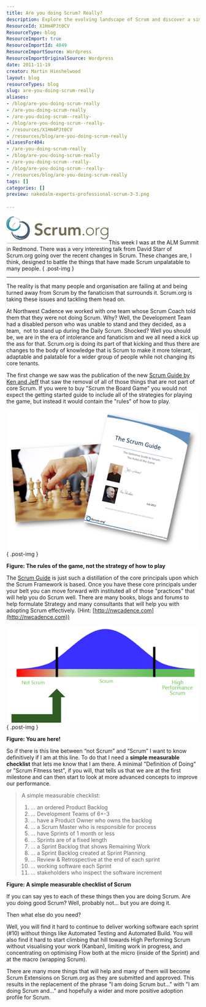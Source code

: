 ```yaml
---
title: Are you doing Scrum? Really?
description: Explore the evolving landscape of Scrum and discover a simple checklist to ensure you're truly practicing it. Embrace adaptability for better results!
ResourceId: X1Hm4PJt0CV
ResourceType: blog
ResourceImport: true
ResourceImportId: 4049
ResourceImportSource: Wordpress
ResourceImportOriginalSource: Wordpress
date: 2011-11-19
creator: Martin Hinshelwood
layout: blog
resourceTypes: blog
slug: are-you-doing-scrum-really
aliases:
- /blog/are-you-doing-scrum-really
- /are-you-doing-scrum-really
- /are-you-doing-scrum--really-
- /blog/are-you-doing-scrum--really-
- /resources/X1Hm4PJt0CV
- /resources/blog/are-you-doing-scrum-really
aliasesFor404:
- /are-you-doing-scrum-really
- /blog/are-you-doing-scrum-really
- /are-you-doing-scrum--really-
- /blog/are-you-doing-scrum--really-
- /resources/blog/are-you-doing-scrum-really
tags: []
categories: []
preview: nakedalm-experts-professional-scrum-3-3.png

---
```

[![PSM Front Logo 1](images/Scrum.org-Logo_500x118_thumb-4-4.png "PSM Front Logo 1")](http://blog.hinshelwood.com/files/2011/11/Scrum.org-Logo_500x118.png)This week I was at the ALM Summit in Redmond. There was a very interesting talk from David Starr of Scrum.org going over the recent changes in Scrum. These changes are, I think, designed to battle the things that have made Scrum unpalatable to many people.
{ .post-img }

---

The reality is that many people and organisation are failing at and being turned away from Scrum by the fanaticism that surrounds it. Scrum.org is taking these issues and tackling them head on.

At Northwest Cadence we worked with one team whose Scrum Coach told them that they were not doing Scrum. Why? Well, the Development Team had a disabled person who was unable to stand and they decided, as a team,  not to stand up during the Daily Scrum. Shocked? Well you should be, we are in the era of intolerance and fanaticism and we all need a kick up the ass for that. Scrum.org is doing its part of that kicking and thus there are changes to the body of knowledge that is Scrum to make it more tolerant, adaptable and palatable for a wider group of people while not changing its core tenants.

The first change we saw was the publication of the new [Scrum Guide by Ken and Jeff](http://www.scrum.org/scrumguides/) that saw the removal of all of those things that are not part of core Scrum. If you were to buy "Scrum the Board Game" you would not expect the getting started guide to include all of the strategies for playing the game, but instead it would contain the "rules" of how to play.

[![image](images/image_thumb-1-1.png "image")](http://blog.hinshelwood.com/files/2011/11/image7.png)
{ .post-img }

**Figure: The rules of the game, not the strategy of how to play**

The [Scrum Guide](http://www.scrum.org/scrumguides/) is just such a distillation of the core principals upon which the Scrum Framework is based. Once you have these core principals under your belt you can move forward with instituted all of those "practices" that will help you do Scrum well. There are many books, blogs and forums to help formulate Strategy and many consultants that will help you with adopting Scrum effectively. (Hint: [http://nwcadence.com](http://nwcadence.com))

[![image](images/image_thumb1-2-2.png "image")](http://blog.hinshelwood.com/files/2011/11/image8.png)
{ .post-img }

**Figure: You are here!**

So if there is this line between “not Scrum” and “Scrum” I want to know definitively if I am at this line. To do that I need a **simple measurable checklist** that lets me know that I am there. A minimal "Definition of Doing" or "Scrum Fitness test", if you will, that tells us that we are at the first milestone and can then start to look at more advanced concepts to improve our performance.

> A simple measurable checklist:
>
> 1. … an ordered Product Backlog
> 2. … Development Teams of 6+-3
> 3. … have a Product Owner who owns the backlog
> 4. … a Scrum Master who is responsible for process
> 5. … have Sprints of 1 month or less
> 6. … Sprints are of a fixed length
> 7. … a Sprint Backlog that shows Remaining Work
> 8. … a Sprint Backlog created at Sprint Planning
> 9. … Review & Retrospective at the end of each sprint
> 10. … working software each Sprint
> 11. … stakeholders who inspect the software increment

**Figure: A simple measurable checklist of Scrum**

If you can say yes to each of these things then you are doing Scrum. Are you doing good Scrum? Well, probably not… but you are doing it.

Then what else do you need?

Well, you will find it hard to continue to deliver working software each sprint (#10) without things like Automated Testing and Automated Build. You will also find it hard to start climbing that hill towards High Performing Scrum without visualising your work (Kanban), limiting work in progress, and concentrating on optimising Flow both at the micro (inside of the Sprint) and at the macro (wrapping Scrum).

There are many more things that will help and many of them will become Scrum Extensions on Scrum.org as they are submitted and approved. This results in the replacement of the phrase "I am doing Scrum but...<shame>" with "I am doing Scrum and...<happiness>" and hopefully a wider and more positive adoption profile for Scrum.
